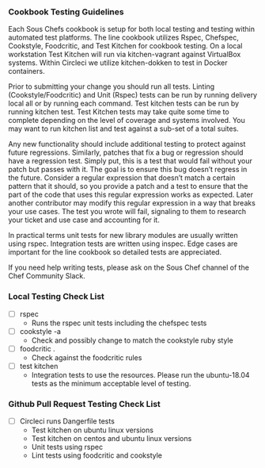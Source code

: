 
### Cookbook Testing Guidelines

Each Sous Chefs cookbook is setup for both local testing and testing within automated test platforms. The line cookbook utilizes Rspec, Chefspec, Cookstyle, Foodcritic, and Test Kitchen for cookbook testing. On a local workstation Test Kitchen will run via kitchen-vagrant against VirtualBox systems. Within Circleci we utilize kitchen-dokken to test in Docker containers.

Prior to submitting your change you should run all tests. Linting (Cookstyle/Foodcritic) and Unit (Rspec) tests can be run by running delivery local all or by running each command. Test kitchen tests can be run by running kitchen test. Test Kitchen tests may take quite some time to complete depending on the level of coverage and systems involved. You may want to run kitchen list and test against a sub-set of a total suites.

Any new functionality should include additional testing to protect against future regressions. Similarly, patches that fix a bug or regression should have a regression test. Simply put, this is a test that would fail without your patch but passes with it. The goal is to ensure this bug doesn’t regress in the future. Consider a regular expression that doesn’t match a certain pattern that it should, so you provide a patch and a test to ensure that the part of the code that uses this regular expression works as expected. Later another contributor may modify this regular expression in a way that breaks your use cases. The test you wrote will fail, signaling to them to research your ticket and use case and accounting for it.

In practical terms unit tests for new library modules are usually written using rspec. Integration tests are written using inspec. Edge cases are important for the line cookbook so detailed tests are appreciated. 

If you need help writing tests, please ask on the Sous Chef channel of the Chef Community Slack.

### Local Testing Check List

- [ ] rspec 
  *  Runs the rspec unit tests including the chefspec tests
- [ ] cookstyle -a 
  *  Check and possibly change to match the cookstyle ruby style
- [ ] foodcritic . 
  *  Check against the foodcritic rules
- [ ] test kitchen 
  *  Integration tests to use the resources. Please run the ubuntu-18.04 tests as the minimum acceptable level of testing. 

### Github Pull Request Testing Check List

- [ ] Circleci runs Dangerfile tests
  *  Test kitchen on ubuntu linux versions
  *  Test kitchen on centos and ubuntu linux versions
  *  Unit tests using rspec
  *  Lint tests using foodcritic and cookstyle
